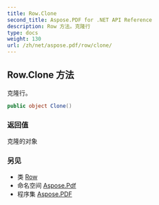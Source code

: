 ```yaml
---
title: Row.Clone
second_title: Aspose.PDF for .NET API Reference
description: Row 方法。克隆行
type: docs
weight: 130
url: /zh/net/aspose.pdf/row/clone/
---
```

## Row.Clone 方法

克隆行。

```csharp
public object Clone()
```

### 返回值

克隆的对象

### 另见

* 类 [Row](../)
* 命名空间 [Aspose.Pdf](../../../aspose.pdf/)
* 程序集 [Aspose.PDF](../../../)